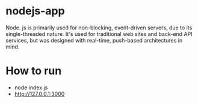 # nodejs-app
Node. js is primarily used for non-blocking, event-driven servers, due to its single-threaded nature. It's used for traditional web sites and back-end API services, but was designed with real-time, push-based architectures in mind.

# How to run
- node index.js
- http://127.0.0.1:3000